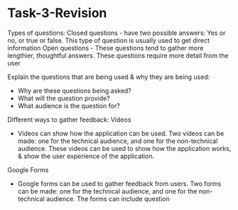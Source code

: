 # Task-3-Revision

Types of questions:
Closed questions - have two possible answers: Yes or no, or true or false. This type of question is usually used to get direct information
Open questions - These questions tend to gather more lengthier, thoughtful answers. These questions require more detail from the user

Explain the questions that are being used & why they are being used:
  - Why are these questions being asked?
  - What will the question provide?
  - What audience is the question for?



Different ways to gather feedback:
Videos
  - Videos can show how the application can be used. Two videos can be made: one for the technical audience, and one for the non-technical audience.
    These videos can be used to show how the application works, & show the user experience of the application.

Google Forms
  - Google forms can be used to gather feedback from users. Two forms can be made: one for the technical audience, and one for the non-technical audience.
    The forms can include question



